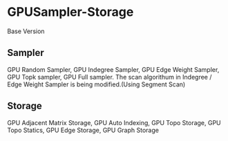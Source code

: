 # GPUSampler-Storage
Base Version
## Sampler
GPU Random Sampler, GPU Indegree Sampler, GPU Edge Weight Sampler, GPU Topk sampler, GPU Full sampler.
The scan algorithum in Indegree / Edge Weight Sampler is being modified.(Using Segment Scan)
## Storage
GPU Adjacent Matrix Storage, GPU Auto Indexing, GPU Topo Storage, GPU Topo Statics, GPU Edge Storage, GPU Graph Storage
